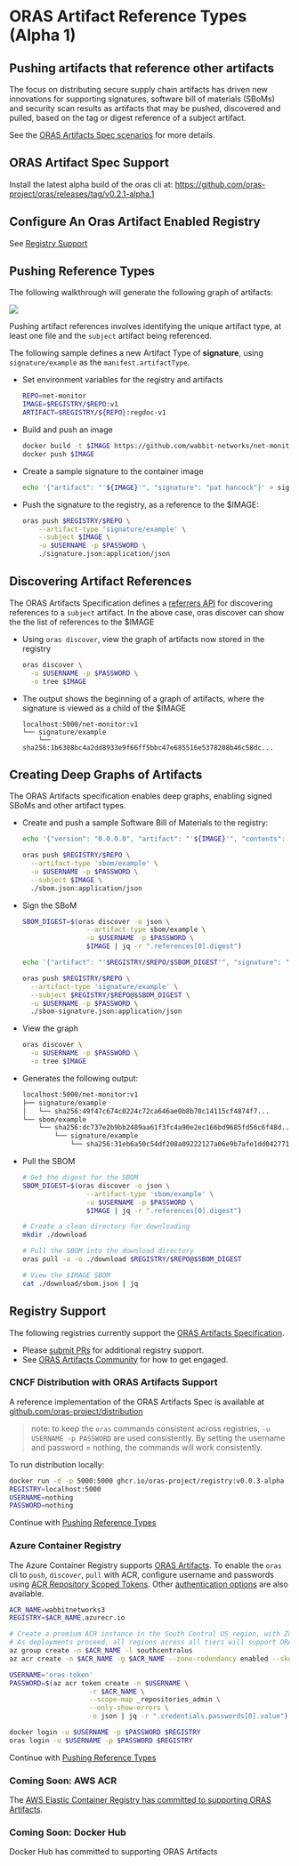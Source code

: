 # ORAS Artifact Reference Types (Alpha 1)

## Pushing artifacts that reference other artifacts

The focus on distributing secure supply chain artifacts has driven new innovations for supporting signatures, software bill of materials (SBoMs) and security scan results as artifacts that may be pushed, discovered and pulled, based on the tag or digest reference of a subject artifact.

See the [ORAS Artifacts Spec scenarios][oras-artifacts-scenarios] for more details.

## ORAS Artifact Spec Support

Install the latest alpha build of the oras cli at: https://github.com/oras-project/oras/releases/tag/v0.2.1-alpha.1

## Configure An Oras Artifact Enabled Registry

See [Registry Support](#registry-support)

## Pushing Reference Types

The following walkthrough will generate the following graph of artifacts:

![](../assets/images/net-monitor-graph.svg)

Pushing artifact references involves identifying the unique artifact type, at least one file and the `subject` artifact being referenced.

The following sample defines a new Artifact Type of **signature**, using `signature/example` as the `manifest.artifactType`.

- Set environment variables for the registry and artifacts
  ```bash
  REPO=net-monitor
  IMAGE=$REGISTRY/$REPO:v1
  ARTIFACT=$REGISTRY/${REPO}:regdoc-v1
  ```
- Build and push an image

  ```bash
  docker build -t $IMAGE https://github.com/wabbit-networks/net-monitor.git#main
  docker push $IMAGE
  ```

- Create a sample signature to the container image

  ```bash
  echo '{"artifact": "'${IMAGE}'", "signature": "pat hancock"}' > signature.json
  ```

- Push the signature to the registry, as a reference to the $IMAGE:

  ```bash
  oras push $REGISTRY/$REPO \
      --artifact-type 'signature/example' \
      --subject $IMAGE \
      -u $USERNAME -p $PASSWORD \
      ./signature.json:application/json
  ```

## Discovering Artifact References

The ORAS Artifacts Specification defines a [referrers API][oras-artifacts-referrers] for discovering references to a `subject` artifact. In the above case, oras discover can show the the list of references to the $IMAGE

- Using `oras discover`, view the graph of artifacts now stored in the registry

  ```bash
  oras discover \
    -u $USERNAME -p $PASSWORD \
    -o tree $IMAGE
  ```
- The output shows the beginning of a graph of artifacts, where the signature is viewed as a child of the $IMAGE

  ```output
  localhost:5000/net-monitor:v1
  └── signature/example
      └── sha256:1b6308bc4a2dd8933e9f66ff5bbc47e685516e5378208b46c58dc...
  ```

## Creating Deep Graphs of Artifacts

The ORAS Artifacts specification enables deep graphs, enabling signed SBoMs and other artifact types.

- Create and push a sample Software Bill of Materials to the registry:
  ```bash
  echo '{"version": "0.0.0.0", "artifact": "'${IMAGE}'", "contents": "good"}' > sbom.json

  oras push $REGISTRY/$REPO \
    --artifact-type 'sbom/example' \
    -u $USERNAME -p $PASSWORD \
    --subject $IMAGE \
    ./sbom.json:application/json
  ```
- Sign the SBoM
  ```bash
  SBOM_DIGEST=$(oras discover -o json \
                  --artifact-type sbom/example \
                  -u $USERNAME -p $PASSWORD \
                  $IMAGE | jq -r ".references[0].digest")

  echo '{"artifact": "'$REGISTRY/$REPO/$SBOM_DIGEST'", "signature": "pat hancock"}' > sbom-signature.json

  oras push $REGISTRY/$REPO \
    --artifact-type 'signature/example' \
    --subject $REGISTRY/$REPO@$SBOM_DIGEST \
    -u $USERNAME -p $PASSWORD \
    ./sbom-signature.json:application/json
  ```
- View the graph
  ```bash
  oras discover \
    -u $USERNAME -p $PASSWORD \
    -o tree $IMAGE
  ```
- Generates the following output:
  ```bash
  localhost:5000/net-monitor:v1
  ├── signature/example
  │   └── sha256:49f47c674c0224c72ca646ae0b8b70c14115cf4874f7...
  └── sbom/example
      └── sha256:dc737e2b9bb2489aa61f3fc4a90e2ec166bd9685fd56c6f48d...
          └── signature/example
              └── sha256:31eb6a50c54df208a09222127a06e9b7afe1dd042771631b175...
  ```
- Pull the SBOM
  ```bash
  # Get the digest for the SBOM
  SBOM_DIGEST=$(oras discover -o json \
                  --artifact-type 'sbom/example' \
                  -u $USERNAME -p $PASSWORD \
                  $IMAGE | jq -r ".references[0].digest")
  
  # Create a clean directory for downloading
  mkdir ./download

  # Pull the SBOM into the download directory
  oras pull -a -o ./download $REGISTRY/$REPO@$SBOM_DIGEST

  # View the $IMAGE SBOM
  cat ./download/sbom.json | jq
  ```

## Registry Support

The following registries currently support the [ORAS Artifacts Specification][oras-artifacts].

- Please [submit PRs](https://github.com/oras-project/oras-www/pulls) for additional registry support.
- See [ORAS Artifacts Community](https://github.com/oras-project/artifacts-spec#community) for how to get engaged.

### CNCF Distribution with ORAS Artifacts Support

A reference implementation of the ORAS Artifacts Spec is available at [github.com/oras-project/distribution](https://github.com/oras-project/distribution)

> note: to keep the `oras` commands consistent across registries, `-u USERNAME -p PASSWORD` are used consistently. By setting the username and password = nothing, the commands will work consistently.

To run distribution locally:
  ```bash
  docker run -d -p 5000:5000 ghcr.io/oras-project/registry:v0.0.3-alpha
  REGISTRY=localhost:5000
  USERNAME=nothing
  PASSWORD=nothing
  ```

Continue with [Pushing Reference Types](#pushing-reference-types)

### Azure Container Registry

The Azure Container Registry supports [ORAS Artifacts][oras-artifacts]. To enable the `oras` cli to `push`, `discover`, `pull` with ACR, configure username and passwords using [ACR Repository Scoped Tokens][acr-tokens]. Other [authentication options](https://aka.ms/acr/authentication) are also available.

```bash
ACR_NAME=wabbitnetworks3
REGISTRY=$ACR_NAME.azurecr.io

# Create a premium ACR instance in the South Central US region, with Zone Redundancy enabled
# As deployments proceed, all regions across all tiers will support ORAS Artifacts
az group create -n $ACR_NAME -l southcentralus
az acr create -n $ACR_NAME -g $ACR_NAME --zone-redundancy enabled --sku Premium

USERNAME='oras-token'
PASSWORD=$(az acr token create -n $USERNAME \
                    -r $ACR_NAME \
                    --scope-map _repositories_admin \
                    --only-show-errors \
                    -o json | jq -r ".credentials.passwords[0].value")

docker login -u $USERNAME -p $PASSWORD $REGISTRY
oras login -u $USERNAME -p $PASSWORD $REGISTRY
```

Continue with [Pushing Reference Types](#pushing-reference-types)

### Coming Soon: AWS ACR

The [AWS Elastic Container Registry has committed to supporting ORAS Artifacts](https://github.com/aws/containers-roadmap/issues/43#issuecomment-943740674).

### Coming Soon: Docker Hub

Docker Hub has committed to supporting ORAS Artifacts

[acr-tokens]:                 https://aka.ms/acr/tokens
[oras-artifacts]:             https://github.com/oras-project/artifacts-spec/
[oras-artifacts-scenarios]:   https://github.com/oras-project/artifacts-spec/blob/main/scenarios.md
[oras-artifacts-referrers]:   https://github.com/oras-project/artifacts-spec/blob/main/manifest-referrers-api.md